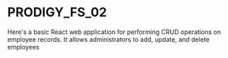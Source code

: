 # PRODIGY_FS_02
Here's a basic React web application for performing CRUD operations on employee records. It allows administrators to add, update, and delete employees
